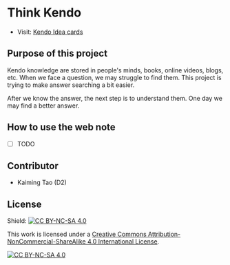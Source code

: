 # Think Kendo

- Visit: [Kendo Idea cards](https://kaimingtao.github.io/Think-Kendo/app)


## Purpose of this project

Kendo knowledge are stored in people's minds, books, online videos, blogs, etc.
When we face a question, we may struggle to find them.
This project is trying to make answer searching a bit easier.

After we know the answer, the next step is to understand them. One day we may find a better answer.


## How to use the web note

- [ ] TODO

## Contributor

- Kaiming Tao (D2)

<!-- ## How to help improve this project?
- email or discord?
- please use `Issues` tab to create new requests, or discuss some topics.
 -->

## License

Shield: [![CC BY-NC-SA 4.0][cc-by-nc-sa-shield]][cc-by-nc-sa]

This work is licensed under a
[Creative Commons Attribution-NonCommercial-ShareAlike 4.0 International License][cc-by-nc-sa].

[![CC BY-NC-SA 4.0][cc-by-nc-sa-image]][cc-by-nc-sa]

[cc-by-nc-sa]: http://creativecommons.org/licenses/by-nc-sa/4.0/
[cc-by-nc-sa-image]: https://licensebuttons.net/l/by-nc-sa/4.0/88x31.png
[cc-by-nc-sa-shield]: https://img.shields.io/badge/License-CC%20BY--NC--SA%204.0-lightgrey.svg
